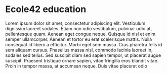 # Ecole42 education

Lorem ipsum dolor sit amet, consectetur adipiscing elit. Vestibulum dignissim laoreet sodales. Etiam non odio vestibulum, pulvinar odio at, pellentesque quam. Aenean eget congue neque. Quisque id nisl et enim semper ullamcorper. Aenean et tortor eu erat scelerisque mattis. Nulla consequat id libero a efficitur. Morbi eget sem massa. Cras pharetra felis id sem aliquam cursus. Phasellus massa nisl, commodo lacinia laoreet in, sodales sed tellus. Sed suscipit diam sed sapien tempor, ut placerat augue suscipit. Praesent tristique ornare sapien, vitae fringilla eros blandit vitae. Proin in tempor massa, at accumsan neque. Duis vitae placerat odio

